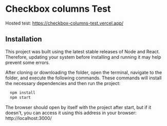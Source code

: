 # Checkbox columns Test

Hosted test: https://checkbox-columns-test.vercel.app/
## Installation

This project was built using the latest stable releases of Node and React. Therefore, updating your system before installing and running it may help prevent some errors.

After cloning or downloading the folder, open the terminal, navigate to the folder, and execute the following commands. These commands will install the necessary dependencies and then run the project:
```bash
  npm install
  npm start
```
The browser should open by itself with the project after start, but if it doesn't, you can access it using this address in your browser: http://localhost:3000/

